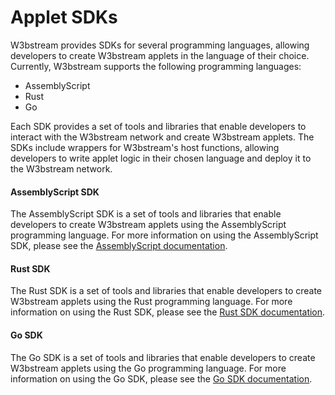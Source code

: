 # Applet SDKs

W3bstream provides SDKs for several programming languages, allowing developers to create W3bstream applets in the language of their choice. Currently, W3bstream supports the following programming languages:

* AssemblyScript
* Rust
* Go

Each SDK provides a set of tools and libraries that enable developers to interact with the W3bstream network and create W3bstream applets. The SDKs include wrappers for W3bstream's host functions, allowing developers to write applet logic in their chosen language and deploy it to the W3bstream network.

#### AssemblyScript SDK

The AssemblyScript SDK is a set of tools and libraries that enable developers to create W3bstream applets using the AssemblyScript programming language. For more information on using the AssemblyScript SDK, please see the [AssemblyScript documentation](assemblyscript.md).

#### Rust SDK

The Rust SDK is a set of tools and libraries that enable developers to create W3bstream applets using the Rust programming language. For more information on using the Rust SDK, please see the [Rust SDK documentation](rust.md).

#### Go SDK

The Go SDK is a set of tools and libraries that enable developers to create W3bstream applets using the Go programming language. For more information on using the Go SDK, please see the [Go SDK documentation](go.md).
